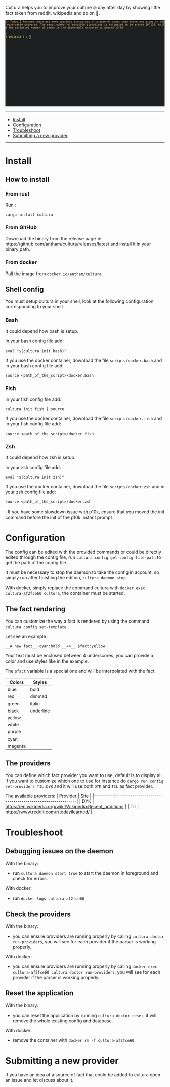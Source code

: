 Cultura helps you to improve your culture :nerd_face: day after day by showing little fact taken from reddit, wikipedia and so on :book:.

![example of cultura in a terminal](https://github.com/antham/cultura/blob/master/pictures/example.png?raw=true)

---

- [Install](#install)
- [Configuration](#configuration)
- [Troubleshoot](#troubleshoot)
- [Submitting a new provider](#submitting-a-new-provider)

---

# Install

## How to install

### From rust

Run :

```
cargo install cultura
```

### From GitHub

Download the binary from the release page => https://github.com/antham/cultura/releases/latest and install it in your binary path.

### From docker

Pull the image from `docker.io/antham/cultura`.

## Shell config

You must setup cultura in your shell, look at the following configuration corresponding to your shell.

### Bash

It could depend how bash is setup.

In your bash config file add:

```
eval "$(cultura init bash)"
```

If you use the docker container, download the file `scripts/docker.bash` and in your bash config file add:

```
source <path_of_the_script>/docker.bash
```

### Fish

In your fish config file add:

```
cultura init fish | source
```

If you use the docker container, download the file `scripts/docker.fish` and in your fish config file add:

```
source <path_of_the_script>/docker.fish
```

### Zsh

It could depend how zsh is setup.

In your zsh config file add:

```
eval "$(cultura init zsh)"
```

If you use the docker container, download the file `scripts/docker.zsh` and in your zsh config file add:

```
source <path_of_the_script>/docker.zsh
```

:information_source: If you have some slowdown issue with p10k, ensure that you moved the init command before the init of the p10k instant prompt

# Configuration

The config can be edited with the provided commands or could be directly edited through the config file, run `cultura config get-config-file-path` to get the path of the config file.

It must be necessary to stop the daemon to take the config in account, so simply run after finishing the edition, `cultura daemon stop`.

With docker, simply replace the command cultura with `docker exec cultura-af2fce60 cultura`, the container must be started.

## The fact rendering

You can customize the way a fact is rendered by using the command `cultura config set-template`.

Let see an example :

```
__A new fact__:cyan:bold __=>__ $fact:yellow
```

Your text must be enclosed between 4 underscores, you can provide a color and use styles like in the example.

The `$fact` variable is a special one and will be interpolated with the fact.

| Colors  | Styles    |
| ------- | --------- |
| blue    | bold      |
| red     | dimmed    |
| green   | italic    |
| black   | underline |
| yellow  |           |
| white   |           |
| purple  |           |
| cyan    |           |
| magenta |           |

## The providers

You can define which fact provider you want to use, default is to display all, if you want to customize which one to use for instance do `cargo run config set-providers TIL,DYK` and it will use both `DYK` and `TIL` as fact provider.

The available providers:
| Provider | Site |
|----------|----------------------------------------------------------|
| DYK | https://en.wikipedia.org/wiki/Wikipedia:Recent_additions |
| TIL | https://www.reddit.com/r/todayilearned/ |

# Troubleshoot

## Debugging issues on the daemon

With the binary:

- run `cultura daemon start true` to start the daemon in foreground and check for errors.

With docker:

- run `docker logs cultura-af2fce60`

## Check the providers

With the binary:

- you can ensure providers are running properly by calling `cultura doctor run-providers`, you will see for each provider if the parser is working properly.

With docker:

- you can ensure providers are running properly by calling `docker exec cultura-af2fce60 cultura doctor run-providers`, you will see for each provider if the parser is working properly.

## Reset the application

With the binary:

- you can reset the application by running `cultura doctor reset`, it will remove the whole existing config and database.

With docker:

- remove the container with `docker rm -f cultura-af2fce60`.

# Submitting a new provider

If you have an idea of a source of fact that could be added to cultura open an issue and let discuss about it.
